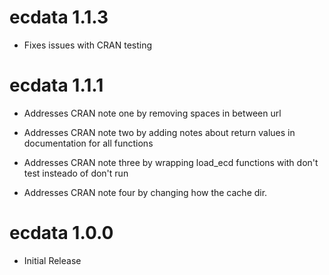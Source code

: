 # ecdata 1.1.3

* Fixes issues with CRAN testing 

# ecdata 1.1.1

* Addresses CRAN note one by removing spaces in between url

* Addresses CRAN note two by adding notes about return values in documentation for all functions

* Addresses CRAN note three by wrapping load_ecd functions with don't test insteado of don't run

* Addresses CRAN note four by changing how the cache dir.

# ecdata 1.0.0

* Initial Release 